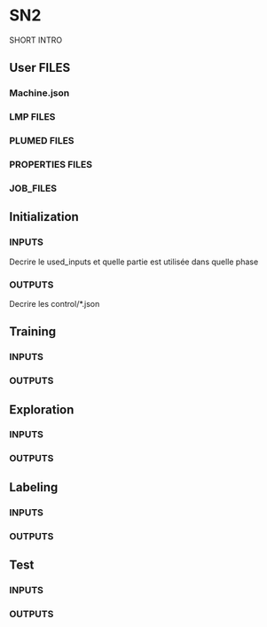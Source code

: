 # SN2

SHORT INTRO

## User FILES
### Machine.json
### LMP FILES
### PLUMED FILES
### PROPERTIES FILES
### JOB_FILES

## Initialization

### INPUTS
Decrire le used_inputs
et quelle partie est utilisée dans quelle phase
### OUTPUTS
Decrire les control/*.json

## Training

### INPUTS
### OUTPUTS

## Exploration

### INPUTS
### OUTPUTS

## Labeling

### INPUTS
### OUTPUTS

## Test

### INPUTS
### OUTPUTS